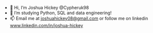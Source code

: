 - 👋 Hi, I’m Joshua Hickey  @Cypheruk98
- 🌱 I’m studying Python, SQL and data engineering!
- 📫 Email me at joshuahickey08@gmail.com or follow me on linkedin www.linkedin.com/in/joshua-hickey
